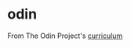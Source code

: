 # odin
From The Odin Project's [curriculum](http://www.theodinproject.com/web-development-101/html-css)
